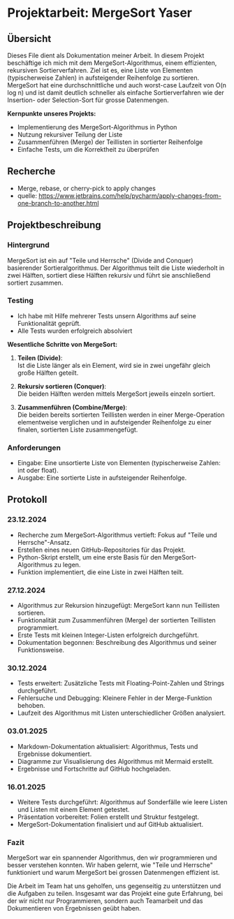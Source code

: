 # Projektarbeit: MergeSort Yaser

## Übersicht 
Dieses File dient als Dokumentation meiner Arbeit.
In diesem Projekt beschäftige ich mich mit dem MergeSort-Algorithmus, einem effizienten, rekursiven Sortierverfahren. Ziel ist es, eine Liste von Elementen (typischerweise Zahlen) in aufsteigender Reihenfolge zu sortieren. MergeSort hat eine durchschnittliche und auch worst-case Laufzeit von O(n log n) und ist damit deutlich schneller als einfache Sortierverfahren wie der Insertion- oder Selection-Sort für grosse Datenmengen.

**Kernpunkte unseres Projekts:**
- Implementierung des MergeSort-Algorithmus in Python
- Nutzung rekursiver Teilung der Liste
- Zusammenführen (Merge) der Teillisten in sortierter Reihenfolge
- Einfache Tests, um die Korrektheit zu überprüfen

## Recherche
- Merge, rebase, or cherry-pick to apply changes
- quelle: https://www.jetbrains.com/help/pycharm/apply-changes-from-one-branch-to-another.html

## Projektbeschreibung

### Hintergrund

MergeSort ist ein auf "Teile und Herrsche" (Divide and Conquer) basierender Sortieralgorithmus. Der Algorithmus teilt die Liste wiederholt in zwei Hälften, sortiert diese Hälften rekursiv und führt sie anschließend sortiert zusammen.

### Testing
- Ich habe mit Hilfe mehrerer Tests unsern Algorithms auf seine Funktionalität geprüft.
- Alle Tests wurden erfolgreich absolviert


**Wesentliche Schritte von MergeSort:**

1. **Teilen (Divide)**:  
   Ist die Liste länger als ein Element, wird sie in zwei ungefähr gleich große Hälften geteilt.
   
2. **Rekursiv sortieren (Conquer)**:  
   Die beiden Hälften werden mittels MergeSort jeweils einzeln sortiert.
   
3. **Zusammenführen (Combine/Merge)**:  
   Die beiden bereits sortierten Teillisten werden in einer Merge-Operation elementweise verglichen und in aufsteigender Reihenfolge zu einer finalen, sortierten Liste zusammengefügt.

### Anforderungen

- Eingabe: Eine unsortierte Liste von Elementen (typischerweise Zahlen: int oder float).
- Ausgabe: Eine sortierte Liste in aufsteigender Reihenfolge.

## Protokoll 

### 23.12.2024
- Recherche zum MergeSort-Algorithmus vertieft: Fokus auf "Teile und Herrsche"-Ansatz.
- Erstellen eines neuen GitHub-Repositories für das Projekt.
- Python-Skript erstellt, um eine erste Basis für den MergeSort-Algorithmus zu legen.
- Funktion implementiert, die eine Liste in zwei Hälften teilt.
### 27.12.2024
- Algorithmus zur Rekursion hinzugefügt: MergeSort kann nun Teillisten sortieren.
- Funktionalität zum Zusammenführen (Merge) der sortierten Teillisten programmiert.
- Erste Tests mit kleinen Integer-Listen erfolgreich durchgeführt.
- Dokumentation begonnen: Beschreibung des Algorithmus und seiner Funktionsweise.
### 30.12.2024
- Tests erweitert: Zusätzliche Tests mit Floating-Point-Zahlen und Strings durchgeführt.
- Fehlersuche und Debugging: Kleinere Fehler in der Merge-Funktion behoben.
- Laufzeit des Algorithmus mit Listen unterschiedlicher Größen analysiert.
### 03.01.2025
- Markdown-Dokumentation aktualisiert: Algorithmus, Tests und Ergebnisse dokumentiert.
- Diagramme zur Visualisierung des Algorithmus mit Mermaid erstellt.
- Ergebnisse und Fortschritte auf GitHub hochgeladen. 
### 16.01.2025
- Weitere Tests durchgeführt: Algorithmus auf Sonderfälle wie leere Listen und Listen mit einem Element getestet.
- Präsentation vorbereitet: Folien erstellt und Struktur festgelegt.
- MergeSort-Dokumentation finalisiert und auf GitHub aktualisiert.

### Fazit
MergeSort war ein spannender Algorithmus, den wir programmieren und besser verstehen konnten. Wir haben gelernt, wie "Teile und Herrsche" funktioniert und warum MergeSort bei grossen Datenmengen effizient ist.

Die Arbeit im Team hat uns geholfen, uns gegenseitig zu unterstützen und die Aufgaben zu teilen. Insgesamt war das Projekt eine gute Erfahrung, bei der wir nicht nur Programmieren, sondern auch Teamarbeit und das Dokumentieren von Ergebnissen geübt haben.



